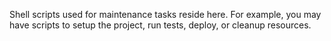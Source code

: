 Shell scripts used for maintenance tasks reside here.
For example, you may have scripts to setup the project, run tests, deploy, or cleanup resources.
